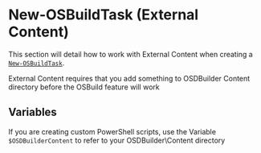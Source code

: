 # New-OSBuildTask \(External Content\)

This section will detail how to work with External Content when creating a [`New-OSBuildTask`](../new-osbuildtask/).

External Content requires that you add something to OSDBuilder Content directory before the OSBuild feature will work

## Variables

If you are creating custom PowerShell scripts, use the Variable `$OSDBuilderContent` to refer to your OSDBuilder\Content directory

